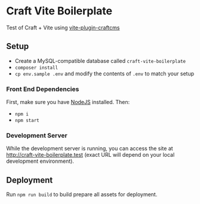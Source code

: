 # Craft Vite Boilerplate

Test of Craft + Vite using [vite-plugin-craftcms](https://www.npmjs.com/package/vite-plugin-craftcms)

## Setup
- Create a MySQL-compatible database called `craft-vite-boilerplate`
- `composer install`
- `cp env.sample .env` and modify the contents of `.env` to match your setup

### Front End Dependencies

First, make sure you have [NodeJS](http://nodejs.org) installed. Then:

* `npm i`
* `npm start`

### Development Server

While the development server is running, you can access the site at http://craft-vite-boilerplate.test (exact URL will depend on your local development environment).

## Deployment

Run `npm run build` to build prepare all assets for deployment.